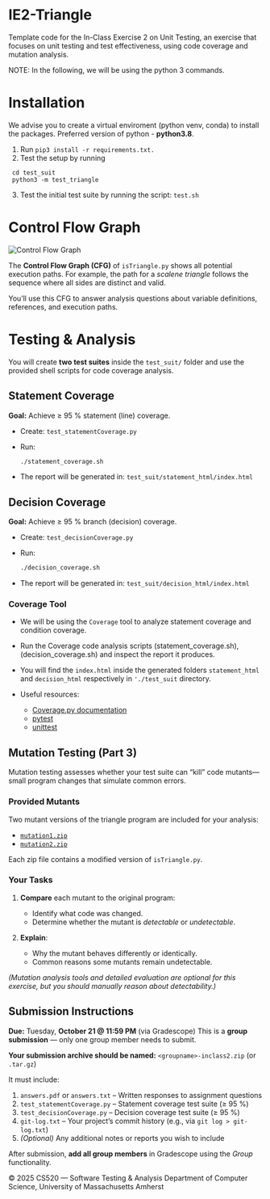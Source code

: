 # IE2-Triangle
Template code for the In-Class Exercise 2 on Unit Testing, an exercise that focuses on unit testing and
test effectiveness, using code coverage and mutation analysis.

NOTE: In the following, we will be using the python 3 commands.

# Installation
We advise you to create a virtual enviroment (python venv, conda) to install the packages.
Preferred version of python - **python3.8**. 

1. Run ```pip3 install -r requirements.txt.```
2. Test the setup by running 
  ```
   cd test_suit
   python3 -m test_triangle
   ```
3. Test the initial test suite by running the script: ```test.sh```



# Control Flow Graph

![Control Flow Graph](isTriangle_cfg_numbered.png)

The **Control Flow Graph (CFG)** of `isTriangle.py` shows all potential execution paths.
For example, the path for a *scalene triangle* follows the sequence where all sides are distinct and valid.

You’ll use this CFG to answer analysis questions about variable definitions, references, and execution paths.



# Testing & Analysis

You will create **two test suites** inside the `test_suit/` folder and use the provided shell scripts for code coverage analysis.

## Statement Coverage

**Goal:** Achieve ≥ 95 % statement (line) coverage.

* Create: `test_statementCoverage.py`
* Run:

  ```bash
  ./statement_coverage.sh
  ```
* The report will be generated in:
  `test_suit/statement_html/index.html`


## Decision Coverage

**Goal:** Achieve ≥ 95 % branch (decision) coverage.

* Create: `test_decisionCoverage.py`
* Run:

  ```bash
  ./decision_coverage.sh
  ```
* The report will be generated in:
  `test_suit/decision_html/index.html`



### Coverage Tool

- We will be using the ```Coverage``` tool to analyze statement
coverage and condition coverage. 
- Run the Coverage code analysis scripts (statement_coverage.sh),
  (decision_coverage.sh) and inspect the report it produces. 
- You will find the ```index.html``` inside the generated folders ```statement_html``` and ```decision_html``` respectively in ```'./test_suit``` directory. 
- Useful resources:

  * [Coverage.py documentation](https://coverage.readthedocs.io/en/7.2.7/)
  * [pytest](https://pypi.org/project/pytest/)
  * [unittest](https://docs.python.org/3/library/unittest.html)

##  Mutation Testing (Part 3)

Mutation testing assesses whether your test suite can “kill” code mutants—small program changes that simulate common errors.

###  Provided Mutants

Two mutant versions of the triangle program are included for your analysis:

* [`mutation1.zip`](./mutant1.zip)
* [`mutation2.zip`](./mutant2.zip)

Each zip file contains a modified version of `isTriangle.py`.

###  Your Tasks

1. **Compare** each mutant to the original program:

   * Identify what code was changed.
   * Determine whether the mutant is *detectable* or *undetectable*.

2. **Explain**:

   * Why the mutant behaves differently or identically.
   * Common reasons some mutants remain undetectable.

*(Mutation analysis tools and detailed evaluation are optional for this exercise, but you should manually reason about detectability.)*


<!-- ## Mutation Testing
1. You need to create a test suite namely ```test_mutationAdequate.py ```
2. When you run the command './mutation.sh', you will find a log file ```mutation_output.log``` generated in the directory ```./test_suit```. Check the log file for generated mutants or error messages. 
3. The mutant detection ratio should be approximately **75%** and above. 

NB: python.exe command works for windows system. Use only python if you are working on a UNIX system.

### Mutation Tool

- Run the mutation analysis (mutation.sh) and inspect the set of killed mutants it reports
(mutation report.html/index.html). The generated files will be in the directory ```./test_suit/mutation_report.html```. 
- Check the output log for identifying generated mutants. This will help to create test cases. 
- USEFUL TIP: If a mutant is labeled survived in the mutation report.html/index.html file, your test suite did not catch (a.k.a. did not kill) that mutant. If a mutant is labeled killed, your test suite did
catch (kill) that mutant.

# Troubleshooting
If you encounter an error with ```if self.isAlive():``` from mutpy, do the following:
1. Open ```utils.py``` shown in the error message from the "mutpy" scripts in the installed directory. 
2. Go to the line ```if self.isAlive():```, shown in the error message
3. Make the following change: if self.isAlive(): becomes ```if self.is_alive():```



# Generating Control flow graph (OPTIONAL Reading)
If you are interested to generate the control flow graph we have used in this exercise yourself, you can follow these instructions. We have used the ```py2cfg``` package (https://pypi.org/project/py2cfg/) to generate control flow graph from the file ```isTriangle.py```. Note: Windows users may find that py2cfg has a specific dependency that only works in Unix system. In that case, please execute it in a UNIX virtual machine.

1. Use the following command to install the py2cfg library: ```pip3 install py2cfg --user```
2. Install graphviz for visualizing the generated CFG. In Ubuntu, you can use the following command:
```sudo apt install graphviz```. 
Link to the Graphviz download: https://graphviz.org/download/
3. If you have installed it, then the default command is:
```py2cfg isTriangle.py```. You should find a generated SVG file in the same directory.
4. In a web brower, open the generated SVG file to visualize the CFG. -->


## Submission Instructions

**Due:** Tuesday, **October 21 @ 11:59 PM** (via Gradescope)
This is a **group submission** — only one group member needs to submit.

**Your submission archive should be named:**
`<groupname>-inclass2.zip` (or `.tar.gz`)

It must include:

1. `answers.pdf` or `answers.txt` – Written responses to assignment questions
2. `test_statementCoverage.py` – Statement coverage test suite (≥ 95 %)
3. `test_decisionCoverage.py` – Decision coverage test suite (≥ 95 %)
4. `git-log.txt` – Your project’s commit history (e.g., via `git log > git-log.txt`)
5. *(Optional)* Any additional notes or reports you wish to include

After submission, **add all group members** in Gradescope using the *Group* functionality.

© 2025 CS520 — Software Testing & Analysis
Department of Computer Science, University of Massachusetts Amherst